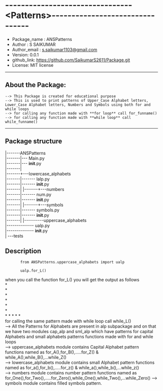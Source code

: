 
# --------------------------------\<Patterns\>--------------------------------  
* Package_name : ANSPatterns
* Author : S SAIKUMAR
* Author_email : s.saikumar1103@gmail.com
* Version: 0.0.1
* github_link: https://github.com/SaikumarS2611/Package.git
* License: MIT license
-----------------------------------------------------------------------------------------------------------------
## About the Package:
    --> This Package is created for educational purpose
    --> This is used to print patterns of Upper_Case Alphabet letters, Lower_Case Alphabet letters, Numbers and Symbols using both for and while loops
    --> for calling any function made with **for loop** call for_funname()
    --> for calling any function made with **while loop** call while_funname()
--------------------------------------------------------------------------------------------------------------------------------------
## Package structure 

|----\---ANSPatterns  
|-------|--- Main.py  
|-------|--- __init__.py  
|-------|  
|-------+---lowercase_alphabets  
|-------|------- lalp.py  
|-------|------- __init__.py  
|-------|
|-------+---numbers  
|-------|------- num.py  
|-------|------- __init__.py  
|-------|
|-------+---symbols  
|-------|------- symbols.py  
|-------|------- __init__.py  
|-------|
|-------\---uppercase_alphabets  
|-------------- ualp.py  
|-------------- __init__.py  
|
\---tests    

## Description  

           from ANSPatterns.uppercase_alphabets import ualp

           ualp.for_L() 

when you call the function for_L() you will get the output as follows  
\*  
\*  
\*  
\*  
\*  
\*  
\* \* \* * *  
for calling the same pattern made with while loop call while_L()  
--> All the Patterns for Alphabets are present in alp subpackage and on that we have two modules cap_alp and sml_alp which have   patterns for capital Alphabets and small alphabets patterns functions made with for and while loops  
--> uppercase_alphabets module contains Capital Alphabet pattern functions named as for_A(),for_B(),.....for_Z() & while_A(),while_B(),...while_Z()  
--> lowercase_alphabets module  contains small Alphabet pattern functions named as for_a(),for_b(),.....for_z() & while_a(),while_b(),...while_z()  
--> numbers module  contains number  pattern functions named as for_One(),for_Two(),.....for_Zero(),while_One(),while_Two(),...while_Zero()
--> symbols module  contains filled symbols pattern.
